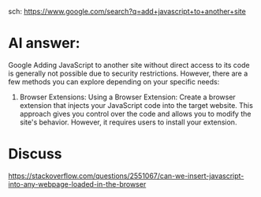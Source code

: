 sch: https://www.google.com/search?q=add+javascript+to+another+site

# AI answer:
Google
Adding JavaScript to another site without direct access to its code is generally not possible due to security restrictions. However, there are a few methods you can explore depending on your specific needs:
1. Browser Extensions:
Using a Browser Extension: Create a browser extension that injects your JavaScript code into the target website. This approach gives you control over the code and allows you to modify the site's behavior. However, it requires users to install your extension.

# Discuss
https://stackoverflow.com/questions/2551067/can-we-insert-javascript-into-any-webpage-loaded-in-the-browser

